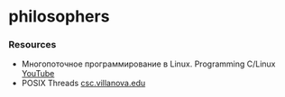 # philosophers

### Resources
- Многопоточное программирование в Linux. Programming C/Linux [YouTube](https://www.youtube.com/watch?v=uFQwXtHsO4w)
- POSIX Threads [csc.villanova.edu](http://www.csc.villanova.edu/~mdamian/threads/posixthreads.html#applications)

